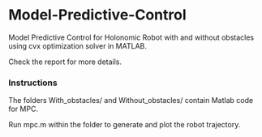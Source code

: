 # Model-Predictive-Control
Model Predictive Control for Holonomic Robot with and without obstacles using cvx optimization solver in MATLAB. 

Check the report for more details.
### Instructions 
The folders With_obstacles/ and Without_obstacles/ contain Matlab code for MPC. 

Run mpc.m within the folder to generate and plot the robot trajectory.
